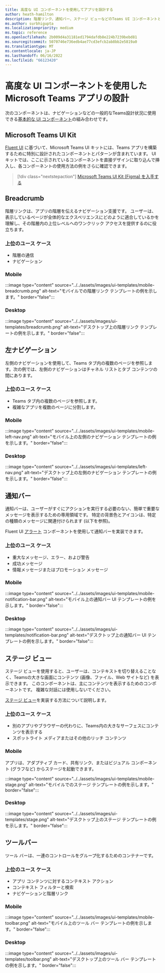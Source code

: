 ```yaml
---
title: 高度な UI コンポーネントを使用してアプリを設計する
author: heath-hamilton
description: 階層リンク、通知バー、ステージ ビューなどのTeams UI コンポーネントと関連するユース ケースについて説明します。
ms.author: surbhigupta
ms.localizationpriority: medium
ms.topic: reference
ms.openlocfilehash: 2b009d4a31181ed1794dafdb8e224b7239bebd81
ms.sourcegitcommit: 5070746e736edb4ae77cd3efcb2ab8bb2e5819a0
ms.translationtype: MT
ms.contentlocale: ja-JP
ms.lasthandoff: 06/16/2022
ms.locfileid: "66123420"
---
```

# <a name="designing-your-microsoft-teams-app-with-advanced-ui-components"></a>高度な UI コンポーネントを使用したMicrosoft Teams アプリの設計

次のコンポーネントは、ナビゲーションなどの一般的なTeams設計状況に使用できる[基本的な UI コンポーネント](~/concepts/design/design-teams-app-basic-ui-components.md)の組み合わせです。

## <a name="microsoft-teams-ui-kit"></a>Microsoft Teams UI Kit

<a href="https://fluentsite.z22.web.core.windows.net/" target="_blank">Fluent UI</a> に基づいて、Microsoft Teams UI キットには、Teams アプリを構築するために特別に設計されたコンポーネントとパターンが含まれています。 UI キットでは、ここに示されているコンポーネントを直接デザインに取り込んで挿入し、各コンポーネントの使用方法の例をさらに確認できます。

> [!div class="nextstepaction"]
> [Microsoft Teams UI Kit (Figma) を入手する](https://www.figma.com/community/file/916836509871353159)

## <a name="breadcrumb"></a>Breadcrumb

階層リンクは、アプリの階層を伝えるナビゲーション支援です。 ユーザーは、表示しているページが全体的なエクスペリエンスにどのように適合しているかを理解し、その階層内の上位レベルへのワンクリック アクセスを提供するのに役立ちます。

### <a name="top-use-cases"></a>上位のユース ケース

* 階層の通信
* ナビゲーション

### <a name="mobile"></a>Mobile

:::image type="content" source="../../assets/images/ui-templates/mobile-breadcrumb.png" alt-text="モバイルでの階層リンク テンプレートの例を示します。" border="false":::

### <a name="desktop"></a>Desktop

:::image type="content" source="../../assets/images/ui-templates/breadcrumb.png" alt-text="デスクトップ上の階層リンク テンプレートの例を示します。" border="false":::

## <a name="left-nav"></a>左ナビゲーション

左側のナビゲーションを使用して、Teams タブ内の複数のページを参照します。次の例では、左側のナビゲーションはチャネル リストとタブ コンテンツの間にあります。

### <a name="top-use-cases"></a>上位のユース ケース

* Teams タブ内の複数のページを参照します。
* 複雑なアプリを複数のページに分割します。

### <a name="mobile"></a>Mobile

:::image type="content" source="../../assets/images/ui-templates/mobile-left-nav.png" alt-text="モバイル上の左側のナビゲーション テンプレートの例を示します。" border="false":::

### <a name="desktop"></a>Desktop

:::image type="content" source="../../assets/images/ui-templates/left-nav.png" alt-text="デスクトップ上の左側のナビゲーション テンプレートの例を示します。" border="false":::

## <a name="notification-bar"></a>通知バー

通知バーは、ユーザーがすぐにアクションを実行する必要のない、簡単で重要なメッセージを表示するための専用領域です。 特定の背景色とアイコンは、特定の種類のメッセージに関連付けられます (以下を参照)。

Fluent UI [アラート](https://fluentsite.z22.web.core.windows.net/0.59.0/components/alert/definition) コンポーネントを使用して通知バーを実装できます。

### <a name="top-use-cases"></a>上位のユース ケース

* 重大なメッセージ、エラー、および警告
* 成功メッセージ
* 情報メッセージまたはプロモーション メッセージ

### <a name="mobile"></a>Mobile

:::image type="content" source="../../assets/images/ui-templates/mobile-notification-bar.png" alt-text="モバイル上の通知バー UI テンプレートの例を示します。" border="false":::

### <a name="desktop"></a>Desktop

:::image type="content" source="../../assets/images/ui-templates/notification-bar.png" alt-text="デスクトップ上の通知バー UI テンプレートの例を示します。" border="false":::

## <a name="stage-view"></a>ステージ ビュー

ステージ ビューを使用すると、ユーザーは、コンテキストを切り替えることなく、Teamsの大きな画面にコンテンツ (画像、ファイル、Web サイトなど) を表示できます。 このコンポーネントは、主にコンテンツを表示するためのコンポーネントです。 複雑な対話には使用しないでください。

[ステージ ビュー](~/tabs/tabs-link-unfurling.md)を実装する方法について説明します。

### <a name="top-use-cases"></a>上位のユース ケース

* 別のアプリやブラウザーの代わりに、Teams内の大きなサーフェスにコンテンツを表示する
* スポットライト メディアまたはその他のリッチ コンテンツ

### <a name="mobile"></a>Mobile

アプリは、アダプティブ カード、共有リンク、またはビジュアル コンポーネント (グラフなど) からステージを起動できます。

:::image type="content" source="../../assets/images/ui-templates/mobile-stage.png" alt-text="モバイルでのステージ テンプレートの例を示します。" border="false":::

### <a name="desktop"></a>Desktop

:::image type="content" source="../../assets/images/ui-templates/stage.png" alt-text="デスクトップ上のステージ テンプレートの例を示します。" border="false":::

## <a name="toolbar"></a>ツールバー

ツール バーは、一連のコントロールをグループ化するためのコンテナーです。

### <a name="top-use-cases"></a>上位のユース ケース

* アプリ コンテンツに対するコンテキスト アクション
* コンテキスト フィルターと検索
* ナビゲーションと階層リンク

### <a name="mobile"></a>Mobile

:::image type="content" source="../../assets/images/ui-templates/mobile-toolbar.png" alt-text="モバイル上のツール バー テンプレートの例を示します。" border="false":::

### <a name="desktop"></a>Desktop

:::image type="content" source="../../assets/images/ui-templates/toolbar.png" alt-text="デスクトップ上のツール バー テンプレートの例を示します。" border="false":::
